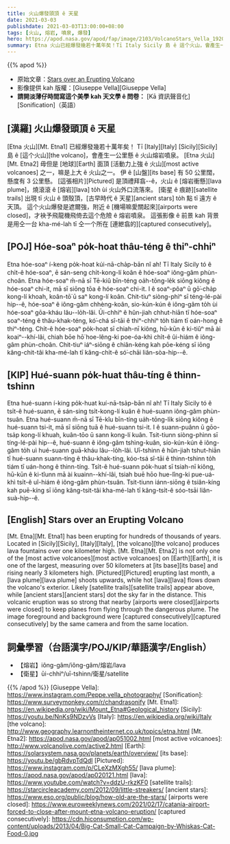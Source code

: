 ```yaml
---
title: 火山爆發頭頂 ê 天星
date: 2021-03-03
publishdate: 2021-03-03T13:00:00+08:00
tags: [火山, 熔岩, 噴泉, 爆發]
hero: https://apod.nasa.gov/apod/fap/image/2103/VolcanoStars_Vella_1920.jpg
summary: Etna 火山已經爆發幾若十萬年矣！Tī Italy Sicily 島 ê 這个火山，會產生一公里懸 ê 火山熔岩噴泉。
---
```


{{% apod %}}

- 原始文章：[Stars over an Erupting Volcano](https://apod.nasa.gov/apod/ap210303.html)
- 影像提供 kah 版權：[Giuseppe Vella][Giuseppe Vella]
- **請開淡薄仔時間寫這个美學 kah 天文學 ê 問卷：** [Kā 資訊聲音化][Sonification]（英語）

## [漢羅] 火山爆發頭頂 ê 天星

[Etna 火山][Mt. Etna1] 已經爆發幾若十萬年矣！
Tī [Italy][Italy] [Sicily][Sicily] 島 ê [這个火山][the volcano]，會產生一公里懸 ê 火山熔岩噴泉。
[Etna 火山][Mt. Etna2] 毋但是 [地球][Earth] 面頂 [活動力上強 ê 火山][most active volcanoes] 之一，嘛是上大 ê 火山之一。
伊 ê [山盤][its base] 有 50 公里闊，懸度有 3 公里懸。
[這張相片][Pictured] 是頂禮拜翕--ê，火山 ê [熔岩衝懸][lava plume]，燒滾滾 ê [熔岩][lava] to̍h ùi 火山外口流落來。
[衛星 ê 痕跡][satellite trails] 出現 tī 火山 ê 頭殼頂，[古早時代 ê 天星][ancient stars] to̍h 點 tī 遠方 ê 天頂。
這个火山爆發是遮爾強，附近 ê [機場嘛愛關起來][airports were closed]，才袂予飛龍機飛倚去這个危險 ê 熔岩噴泉。
這張影像 ê 前景 kah 背景是用仝一台 kha-mé-lah tī 仝一个所在 [連紲翕的][captured consecutively]。

## [POJ] Hóe-soaⁿ po̍k-hoat thâu-téng ê thiⁿ-chhiⁿ

Etna hóe-soaⁿ í-keng po̍k-hoat kúi-nā-cha̍p-bān nî ah!
Tī Italy Sicily tó ê chi̍t-ê hóe-soaⁿ, ē sán-seng chi̍t-kong-lí koân ê hóe-soaⁿ iông-gâm phùn-choân.
Etna hóe-soaⁿ m̄-nā sī Tē-kiû bīn-téng oa̍h-tōng-le̍k siōng kiông ê hóe-soaⁿ chi-it, mā sī siōng tōa ê hóe-soaⁿ chi-it.
I ê soaⁿ-pôaⁿ ū gō͘-cha̍p kong-lí khoah, koân-tō͘ ū saⁿ kong-lí koân.
Chit-tiuⁿ siòng-phìⁿ sī téng-lé-pài hip--ê, hóe-soaⁿ ê iông-gâm chhèng-koân, sio-kún-kún ê iông-gâm to̍h ùi hóe-soaⁿ gōa-kháu lâu--lo̍h-lâi.
Ūi-chhiⁿ ê hûn-jiah chhut-hiān tī hóe-soaⁿ soaⁿ-téng ê thâu-khak-téng, kó͘-chá sî-tāi ê thiⁿ-chhiⁿ to̍h tiám tī oán-hong ê thiⁿ-téng.
Chi̍t-ê hóe-soaⁿ po̍k-hoat sī chiah-nī kiông, hū-kūn ê ki-tiûⁿ mā ài koaiⁿ--khí-lâi, chiah bōe hō͘ hoe-lêng-ki poe-óa-khì chi̍t-ê ûi-hiám ê iông-gâm phùn-choân.
Chit-tiuⁿ iáⁿ-siōng ê chiân-kéng kah pōe-kéng sī iōng kâng-chit-tâi kha-mé-lah tī kâng-chi̍t-ê só͘-chāi liân-sòa-hip--ê.

## [KIP] Hué-suann po̍k-huat thâu-tíng ê thinn-tshinn

Etna hué-suann í-king po̍k-huat kuí-nā-tsa̍p-bān nî ah!
Tī Italy Sicily tó ê tsi̍t-ê hué-suann, ē sán-sing tsi̍t-kong-lí kuân ê hué-suann iông-gâm phùn-tsuân.
Etna hué-suann m̄-nā sī Tē-kîu bīn-tíng ua̍h-tōng-li̍k siōng kiông ê hué-suann tsi-it, mā sī siōng tuā ê hué-suann tsi-it.
I ê suann-puânn ū gōo-tsa̍p kong-lí khuah, kuân-tōo ū sann kong-lí kuân.
Tsit-tiunn siòng-phìnn sī tíng-lé-pài hip--ê, hué-suann ê iông-gâm tshìng-kuân, sio-kún-kún ê iông-gâm to̍h uì hué-suann guā-kháu lâu--lo̍h-lâi.
Uī-tshinn ê hûn-jiah tshut-hiān tī hué-suann suann-tíng ê thâu-khak-tíng, kóo-tsá sî-tāi ê thinn-tshinn to̍h tiám tī uán-hong ê thinn-tíng.
Tsi̍t-ê hué-suann po̍k-huat sī tsiah-nī kiông, hū-kūn ê ki-tîunn mā ài kuainn--khí-lâi, tsiah buē hōo hue-lîng-ki pue-uá-khì tsi̍t-ê uî-hiám ê iông-gâm phùn-tsuân.
Tsit-tiunn iánn-siōng ê tsiân-kíng kah puē-kíng sī iōng kâng-tsit-tâi kha-mé-lah tī kâng-tsi̍t-ê sóo-tsāi liân-suà-hip--ê.

## [English] Stars over an Erupting Volcano

[Mt. Etna][Mt. Etna1] has been erupting for hundreds of thousands of years. Located in [Sicily][Sicily], [Italy][Italy], [the volcano][the volcano] produces lava fountains over one kilometer high. [Mt. Etna][Mt. Etna2] is not only one of the [most active volcanoes][most active volcanoes] on [Earth][Earth], it is one of the largest, measuring over 50 kilometers at [its base][its base] and rising nearly 3 kilometers high. [Pictured][Pictured] erupting last month, a [lava plume][lava plume] shoots upwards, while hot [lava][lava] flows down the volcano's exterior. Likely [satellite trails][satellite trails] appear above, while [ancient stars][ancient stars] dot the sky far in the distance. This volcanic eruption was so strong that nearby [airports were closed][airports were closed] to keep planes from flying through the dangerous plume. The image foreground and background were [captured consecutively][captured consecutively] by the same camera and from the same location.

## 詞彙學習（台語漢字/POJ/KIP/華語漢字/English）

- 【熔岩】iông-gâm/iông-gâm/熔岩/lava
- 【衛星】ūi-chhiⁿ/uī-tshinn/衛星/satellite


{{% /apod %}}
[Giuseppe Vella]: https://www.instagram.com/Peppe.vella_photography/
[Sonification]: https://www.surveymonkey.com/r/chandrasonify
[Mt. Etna1]: https://en.wikipedia.org/wiki/Mount_Etna#Geological_history
[Sicily]: https://youtu.be/NnKs9NDzvVs
[Italy]: https://en.wikipedia.org/wiki/Italy
[the volcano]: http://www.geography.learnontheinternet.co.uk/topics/etna.html
[Mt. Etna2]: https://apod.nasa.gov/apod/ap051002.html
[most active volcanoes]: http://www.volcanolive.com/active2.html
[Earth]: https://solarsystem.nasa.gov/planets/earth/overview/
[its base]: https://youtu.be/gbRdvpTdQdI
[Pictured]: https://www.instagram.com/p/CLeXzMXgh55/
[lava plume]: https://apod.nasa.gov/apod/ap020121.html
[lava]: https://www.youtube.com/watch?v=ddzU-rkzKF0
[satellite trails]: https://starcircleacademy.com/2012/09/little-streakers/
[ancient stars]: https://www.eso.org/public/blog/how-old-are-the-stars/
[airports were closed]: https://www.euroweeklynews.com/2021/02/17/catania-airport-forced-to-close-after-mount-etna-volcano-eruption/
[captured consecutively]: https://cdn.hiconsumption.com/wp-content/uploads/2013/04/Big-Cat-Small-Cat-Campaign-by-Whiskas-Cat-Food-0.jpg
